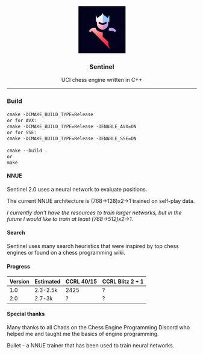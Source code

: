 <div align="center">
  <img width="125" alt="Sentinel Logo" src="./sentinel-min.png">
  <h3>Sentinel</h3>
</div>

<p align="center">UCI chess engine written in C++</p>

<hr />

<h3>Build</h3>

```  
cmake -DCMAKE_BUILD_TYPE=Release
or for AVX:
cmake -DCMAKE_BUILD_TYPE=Release -DENABLE_AVX=ON
or for SSE:
cmake -DCMAKE_BUILD_TYPE=Release -DENABLE_SSE=ON

cmake --build .
or
make
```

<h4> NNUE </h4>
<p>Sentinel 2.0 uses a neural network to evaluate positions.</p>
<p>The current NNUE architecture is (768->128)x2->1 trained on self-play data.</p>
<i>I currently don't have the resources to train larger networks, but in the future I would like to train at least (768->512)x2->1.</i>

<h4>Search</h4>
<p>Sentinel uses many search heuristics that were inspired by top chess engines or found on a chess programming wiki.</p>

<h4>Progress</h4>

| Version     | Estimated    | CCRL 40/15  | CCRL Blitz 2 + 1
| ----------- | -----------  | ----------- | ---------------- |
| 1.0         | 2.3-2.5k     | 2425        | ?                |
| 2.0         | 2.7-3k       | ?           | ?                |

<h4>Special thanks</h4>
<p>Many thanks to all Chads on the Chess Engine Programming Discord who helped me and taught me the basics of engine programming.</p>
<p>Bullet - a NNUE trainer that has been used to train neural networks.</p>

